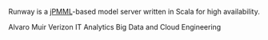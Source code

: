 Runway is a [jPMML](https://github.com/jpmml)-based model server written in Scala for high availability.

Alvaro Muir
Verizon IT Analytics Big Data and Cloud Engineering